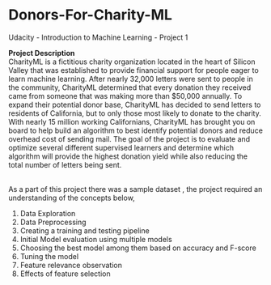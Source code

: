 # Donors-For-Charity-ML
Udacity - Introduction to Machine Learning - Project 1

<b>Project Description</b> <br>
CharityML is a fictitious charity organization located in the heart of Silicon Valley that was established to provide financial support for people eager to learn machine learning. After nearly 32,000 letters were sent to people in the community, CharityML determined that every donation they received came from someone that was making more than $50,000 annually. To expand their potential donor base, CharityML has decided to send letters to residents of California, but to only those most likely to donate to the charity. With nearly 15 million working Californians, CharityML has brought you on board to help build an algorithm to best identify potential donors and reduce overhead cost of sending mail. The  goal of the project is to evaluate and optimize several different supervised learners and determine which algorithm will provide the highest donation yield while also reducing the total number of letters being sent.<br><br>

As a part of this project there was a sample dataset , the project required an understanding of the concepts below, <br>
1. Data Exploration <br>
2. Data Preprocessing <br>
3. Creating a training and testing pipeline<br>
4. Initial Model evaluation using multiple models <br>
5. Choosing the best model among them based on accuracy and F-score <br>
6. Tuning the model <br>
7. Feature relevance observation <br>
8. Effects of feature selection <br>


